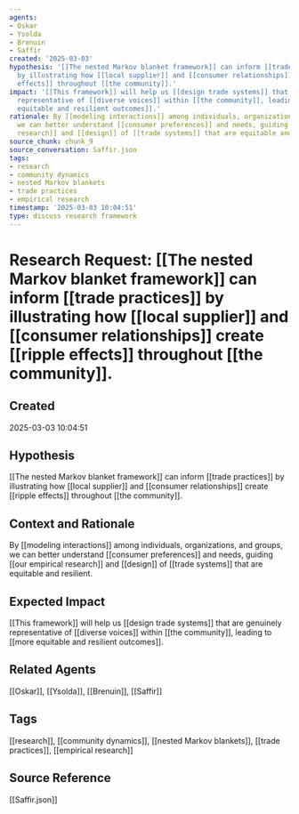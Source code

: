 ```yaml
---
agents:
- Oskar
- Ysolda
- Brenuin
- Saffir
created: '2025-03-03'
hypothesis: '[[The nested Markov blanket framework]] can inform [[trade practices]]
  by illustrating how [[local supplier]] and [[consumer relationships]] create [[ripple
  effects]] throughout [[the community]].'
impact: '[[This framework]] will help us [[design trade systems]] that are genuinely
  representative of [[diverse voices]] within [[the community]], leading to [[more
  equitable and resilient outcomes]].'
rationale: By [[modeling interactions]] among individuals, organizations, and groups,
  we can better understand [[consumer preferences]] and needs, guiding [[our empirical
  research]] and [[design]] of [[trade systems]] that are equitable and resilient.
source_chunk: chunk_9
source_conversation: Saffir.json
tags:
- research
- community dynamics
- nested Markov blankets
- trade practices
- empirical research
timestamp: '2025-03-03 10:04:51'
type: discuss research framework
---
```


# Research Request: [[The nested Markov blanket framework]] can inform [[trade practices]] by illustrating how [[local supplier]] and [[consumer relationships]] create [[ripple effects]] throughout [[the community]].

## Created
2025-03-03 10:04:51

## Hypothesis
[[The nested Markov blanket framework]] can inform [[trade practices]] by illustrating how [[local supplier]] and [[consumer relationships]] create [[ripple effects]] throughout [[the community]].

## Context and Rationale
By [[modeling interactions]] among individuals, organizations, and groups, we can better understand [[consumer preferences]] and needs, guiding [[our empirical research]] and [[design]] of [[trade systems]] that are equitable and resilient.

## Expected Impact
[[This framework]] will help us [[design trade systems]] that are genuinely representative of [[diverse voices]] within [[the community]], leading to [[more equitable and resilient outcomes]].

## Related Agents
[[Oskar]], [[Ysolda]], [[Brenuin]], [[Saffir]]

## Tags
[[research]], [[community dynamics]], [[nested Markov blankets]], [[trade practices]], [[empirical research]]

## Source Reference
[[Saffir.json]]
